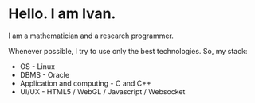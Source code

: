 # Hello. I am Ivan.

I am a mathematician and a research programmer.

Whenever possible, I try to use only the best technologies. So, my stack:

- OS - Linux
- DBMS - Oracle
- Application and computing - C and C++
- UI/UX - HTML5 / WebGL / Javascript / Websocket
